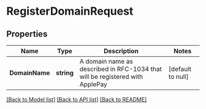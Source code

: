 # RegisterDomainRequest

## Properties
Name | Type | Description | Notes
------------ | ------------- | ------------- | -------------
**DomainName** | **string** | A domain name as described in RFC-1034 that will be registered with ApplePay | [default to null]

[[Back to Model list]](../README.md#documentation-for-models) [[Back to API list]](../README.md#documentation-for-api-endpoints) [[Back to README]](../README.md)

